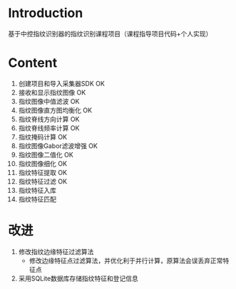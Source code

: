 # Introduction 
基于中控指纹识别器的指纹识别课程项目（课程指导项目代码+个人实现）

# Content
  1. 创建项目和导入采集器SDK OK
  1. 接收和显示指纹图像 OK
  1. 指纹图像中值滤波 OK
  1. 指纹图像直方图均衡化 OK
  1. 指纹脊线方向计算 OK
  1. 指纹脊线频率计算 OK
  1. 指纹掩码计算 OK
  1. 指纹图像Gabor滤波增强 OK
  1. 指纹图像二值化 OK
  1. 指纹图像细化 OK
  1. 指纹特征提取 OK
  1. 指纹特征过滤 OK
  1. 指纹特征入库 
  1. 指纹特征匹配


# 改进
  1. 修改指纹边缘特征过滤算法
      - 修改边缘特征点过滤算法，并优化利于并行计算，原算法会误丢弃正常特征点
  2. 采用SQLite数据库存储指纹特征和登记信息
